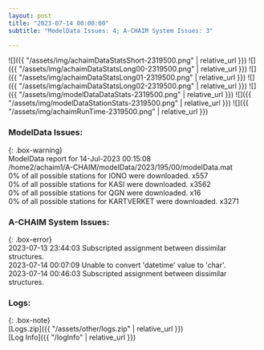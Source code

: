 ```yaml
---
layout: post
title: "2023-07-14 00:00:00"
subtitle: "ModelData Issues: 4; A-CHAIM System Issues: 3"

---
```


![]({{ "/assets/img/achaimDataStatsShort-2319500.png" | relative_url }})
![]({{ "/assets/img/achaimDataStatsLong00-2319500.png" | relative_url }})
![]({{ "/assets/img/achaimDataStatsLong01-2319500.png" | relative_url }})
![]({{ "/assets/img/achaimDataStatsLong02-2319500.png" | relative_url }})
![]({{ "/assets/img/modelDataDataStats-2319500.png" | relative_url }})
![]({{ "/assets/img/modelDataStationStats-2319500.png" | relative_url }})
![]({{ "/assets/img/achaimRunTime-2319500.png" | relative_url }})


### ModelData Issues:  
  
{: .box-warning}  
 ModelData report for 14-Jul-2023 00:15:08   
 /home2/achaim1/A-CHAIM/modelData/2023/195/00/modelData.mat   
 0% of all possible stations for IONO were downloaded. x557   
 0% of all possible stations for KASI were downloaded. x3562   
 0% of all possible stations for QGN were downloaded. x16   
 0% of all possible stations for KARTVERKET were downloaded. x3271   
  
### A-CHAIM System Issues:  
  
{: .box-error}  
2023-07-13 23:44:03 Subscripted assignment between dissimilar structures.  
2023-07-14 00:07:09 Unable to convert 'datetime' value to 'char'.  
2023-07-14 00:46:03 Subscripted assignment between dissimilar structures.  

### Logs:  
  
{: .box-note}  
[Logs.zip]({{ "/assets/other/logs.zip" | relative_url }})  
[Log Info]({{ "/logInfo" | relative_url }})  
